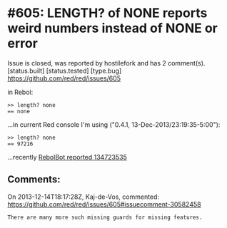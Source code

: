 
#605: LENGTH? of NONE reports weird numbers instead of NONE or error
================================================================================
Issue is closed, was reported by hostilefork and has 2 comment(s).
[status.built] [status.tested] [type.bug]
<https://github.com/red/red/issues/605>

in Rebol:

```
>> length? none
== none
```

...in current Red console I'm using ("0.4.1, 13-Dec-2013/23:19:35-5:00"):

```
>> length? none
== 97216
```

...recently [RebolBot reported 134723535](http://chat.stackoverflow.com/transcript/message/13523026#13523026)



Comments:
--------------------------------------------------------------------------------

On 2013-12-14T18:17:28Z, Kaj-de-Vos, commented:
<https://github.com/red/red/issues/605#issuecomment-30582458>

    There are many more such missing guards for missing features.

